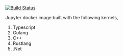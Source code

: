 [![Build Status](https://ci.decryptology.net/api/badges/decryp7/jupyter-docker/status.svg)](https://ci.decryptology.net/decryp7/jupyter-docker)

Jupyter docker image built with the following kernels,
1. Typescript 
2. Golang
3. C++
4. Rustlang
5. .Net